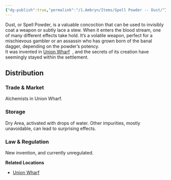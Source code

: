 ```yaml
---
{"dg-publish":true,"permalink":"/1.Ambryn/Items/Spell Powder -- Dust/"}
---
```


Dust, or Spell Powder, is a valuable concoction that can be used to invisibly coat a weapon or subtly lace a stew. When it enters the blood stream, one of many different effects take hold. It’s a volatile weapon, perfect for a mischievous gambler or an assassin who has grown born of the banal dagger, depending on the powder’s potency.  
It was invented in [Union Wharf](/w/ambr-yn-jacklerogue89/a/union-wharf-settlement)  , and the secrets of its creation have seemingly stayed within the settlement.

## Distribution

### Trade & Market

Alchemists in Union Wharf.

### Storage

Dry Area, activated with drops of water. Other impurities, mostly unavoidable, can lead to surprising effects.

### Law & Regulation

New invention, and currently unregulated.


**Related Locations**

- [Union Wharf](/w/ambr-yn-jacklerogue89/a/union-wharf-settlement)
